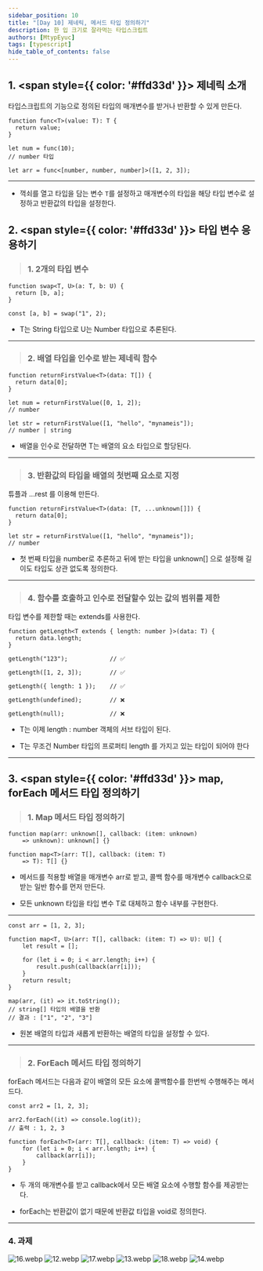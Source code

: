 ```yaml
---
sidebar_position: 10
title: "[Day 10] 제네릭, 메서드 타입 정의하기"
description: 한 입 크기로 잘라먹는 타입스크립트
authors: [MtypEyuc]
tags: [typescript]
hide_table_of_contents: false
---
```


## 1. <span style={{ color: '#ffd33d' }}> 제네릭 소개 </span>
타입스크립트의 기능으로 정의된 타입의 매개변수를 받거나 반환할 수 있게 만든다. 
```tsx
function func<T>(value: T): T {
  return value;
}

let num = func(10);
// number 타입

let arr = func<[number, number, number]>([1, 2, 3]);
```

---
-  꺽쇠를 열고 타입을 담는 변수 `T`를 설정하고 매개변수의 타입을 해당 타입 변수로 설정하고 반환값의 타입을 설정한다.
## 2.  <span style={{ color: '#ffd33d' }}> 타입 변수 응용하기 </span>
>### 1. 2개의 타입 변수
```tsx
function swap<T, U>(a: T, b: U) {
  return [b, a];
}

const [a, b] = swap("1", 2);
```
- T는 String 타입으로 U는 Number 타입으로 추론된다.
---
>### 2. 배열 타입을 인수로 받는 제네릭 함수
```tsx
function returnFirstValue<T>(data: T[]) {
  return data[0];
}

let num = returnFirstValue([0, 1, 2]);
// number

let str = returnFirstValue([1, "hello", "mynameis"]);
// number | string
```
- 배열을 인수로 전달하면 T는 배열의 요소 타입으로 할당된다.
---
>### 3. 반환값의 타입을 배열의 첫번째 요소로 지정
튜플과 ...rest 를 이용해 만든다.
```tsx
function returnFirstValue<T>(data: [T, ...unknown[]]) {
  return data[0];
}

let str = returnFirstValue([1, "hello", "mynameis"]);
// number
```
- 첫 번째 타입을 number로 추론하고 뒤에 받는 타입을 unknown[] 으로 설정해 길이도 타입도 상관 없도록 정의한다.
---
>### 4. 함수를 호출하고 인수로 전달할수 있는 값의 범위를 제한
타입 변수를 제한할 때는 extends를 사용한다. 
```tsx
function getLength<T extends { length: number }>(data: T) {
  return data.length;
}

getLength("123");            // ✅

getLength([1, 2, 3]);        // ✅

getLength({ length: 1 });    // ✅

getLength(undefined);        // ❌

getLength(null);             // ❌
```
- T는 이제  length : number 객체의 서브 타입이 된다.


- T는 무조건 Number 타입의 프로퍼티 length 를 가지고 있는 타입이 되어야 한다
---
## 3.  <span style={{ color: '#ffd33d' }}> map, forEach 메서드 타입 정의하기 </span> 
>### 1. Map 메서드 타입 정의하기
```tsx
function map(arr: unknown[], callback: (item: unknown)
    => unknown): unknown[] {}

function map<T>(arr: T[], callback: (item: T) 
    => T): T[] {}
```
- 메서드를 적용할 배열을 매개변수 arr로 받고, 콜백 함수를 매개변수 callback으로 받는 일반 함수를 먼저 만든다.


- 모든 unknown 타입을 타입 변수 T로 대체하고 함수 내부를 구현한다.
---
```tsx
const arr = [1, 2, 3];

function map<T, U>(arr: T[], callback: (item: T) => U): U[] {
    let result = [];

    for (let i = 0; i < arr.length; i++) {
        result.push(callback(arr[i]));
    }
    return result;
}

map(arr, (it) => it.toString());
// string[] 타입의 배열을 반환
// 결과 : ["1", "2", "3"]
```
- 원본 배열의 타입과 새롭게 반환하는 배열의 타입을 설정할 수 있다.
---
>### 2. ForEach 메서드 타입 정의하기
forEach 메서드는 다음과 같이 배열의 모든 요소에 콜백함수를 한번씩 수행해주는 메서드다.
```tsx
const arr2 = [1, 2, 3];

arr2.forEach((it) => console.log(it));
// 출력 : 1, 2, 3

function forEach<T>(arr: T[], callback: (item: T) => void) {
    for (let i = 0; i < arr.length; i++) {
        callback(arr[i]);
    }
}
```
- 두 개의 매개변수를 받고 callback에서 모든 배열 요소에 수행할 함수를 제공받는다. 


- forEach는 반환값이 없기 때문에 반환값 타입을 void로 정의한다.
---
### 4. 과제

![16.webp](../../../static/img/%ED%95%9C%20%EC%9E%85%20%ED%81%AC%EA%B8%B0%EB%A1%9C%20%EC%9E%98%EB%9D%BC%EB%A8%B9%EB%8A%94%20%ED%83%80%EC%9E%85%EC%8A%A4%ED%81%AC%EB%A6%BD%ED%8A%B8/10/16.webp)
![12.webp](../../../static/img/%ED%95%9C%20%EC%9E%85%20%ED%81%AC%EA%B8%B0%EB%A1%9C%20%EC%9E%98%EB%9D%BC%EB%A8%B9%EB%8A%94%20%ED%83%80%EC%9E%85%EC%8A%A4%ED%81%AC%EB%A6%BD%ED%8A%B8/10/12.webp)
![17.webp](../../../static/img/%ED%95%9C%20%EC%9E%85%20%ED%81%AC%EA%B8%B0%EB%A1%9C%20%EC%9E%98%EB%9D%BC%EB%A8%B9%EB%8A%94%20%ED%83%80%EC%9E%85%EC%8A%A4%ED%81%AC%EB%A6%BD%ED%8A%B8/10/17.webp)
![13.webp](../../../static/img/%ED%95%9C%20%EC%9E%85%20%ED%81%AC%EA%B8%B0%EB%A1%9C%20%EC%9E%98%EB%9D%BC%EB%A8%B9%EB%8A%94%20%ED%83%80%EC%9E%85%EC%8A%A4%ED%81%AC%EB%A6%BD%ED%8A%B8/10/13.webp)
![18.webp](../../../static/img/%ED%95%9C%20%EC%9E%85%20%ED%81%AC%EA%B8%B0%EB%A1%9C%20%EC%9E%98%EB%9D%BC%EB%A8%B9%EB%8A%94%20%ED%83%80%EC%9E%85%EC%8A%A4%ED%81%AC%EB%A6%BD%ED%8A%B8/10/18.webp)
![14.webp](../../../static/img/%ED%95%9C%20%EC%9E%85%20%ED%81%AC%EA%B8%B0%EB%A1%9C%20%EC%9E%98%EB%9D%BC%EB%A8%B9%EB%8A%94%20%ED%83%80%EC%9E%85%EC%8A%A4%ED%81%AC%EB%A6%BD%ED%8A%B8/10/14.webp)
